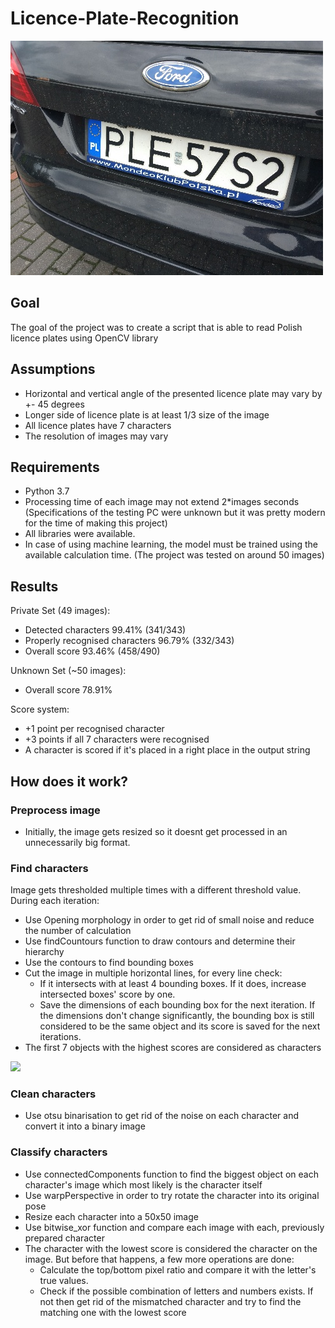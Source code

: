 # Licence-Plate-Recognition
![](img/plate.jpg)
## Goal
The goal of the project was to create a script that is able to read Polish licence plates using OpenCV library
## Assumptions
* Horizontal and vertical angle of the presented licence plate may vary by +- 45 degrees
* Longer side of licence plate is at least 1/3 size of the image
* All licence plates have 7 characters
* The resolution of images may vary

## Requirements
* Python 3.7
* Processing time of each image may not extend 2\*images seconds (Specifications of the testing PC were unknown but it was pretty modern for the time of making this project)
* All libraries were available.
* In case of using machine learning, the model must be trained using the available calculation time. (The project was tested on around 50 images)

## Results
Private Set (49 images):
* Detected characters 99.41% (341/343)
* Properly recognised characters 96.79% (332/343)
* Overall score 93.46% (458/490)

Unknown Set (~50 images):
* Overall score 78.91%

Score system:
* +1 point per recognised character
* +3 points if all 7 characters were recognised
* A character is scored if it's placed in a right place in the output string

## How does it work?
### Preprocess image
* Initially, the image gets resized so it doesnt get processed in an unnecessarily big format.
### Find characters
Image gets thresholded multiple times with a different threshold value. During each iteration:
* Use Opening morphology in order to get rid of small noise and reduce the number of calculation
* Use findCountours function to draw contours and determine their hierarchy
* Use the contours to find bounding boxes
* Cut the image in multiple horizontal lines, for every line check:
  * If it intersects with at least 4 bounding boxes. If it does, increase intersected boxes' score by one.
  * Save the dimensions of each bounding box for the next iteration. If the dimensions don't change significantly, the bounding box is still considered to be the same object and its score is saved for the next iterations. 
* The first 7 objects with the highest scores are considered as characters

![](img/54m7dp.gif)

### Clean characters
* Use otsu binarisation to get rid of the noise on each character and convert it into a binary image

### Classify characters
* Use connectedComponents function to find the biggest object on each character's image which most likely is the character itself
* Use warpPerspective in order to try rotate the character into its original pose
* Resize each character into a 50x50 image
* Use bitwise_xor function and compare each image with each, previously prepared character
* The character with the lowest score is considered the character on the image. But before that happens, a few more operations are done:
  * Calculate the top/bottom pixel ratio and compare it with the letter's true values.
  * Check if the possible combination of letters and numbers exists. If not then get rid of the mismatched character and try to find the matching one with the lowest score

